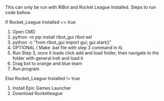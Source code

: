 This can only be run with RlBot and Rocket League Installed. Steps to run code bellow.




If Rocket_League Installed == true
  1. Open CMD
  2. python -m pip install rlbot_gui rlbot eel
  3. python -c "from rlbot_gui import gui; gui.start()"
  4. OPTIONAL ( Make .bat file with step 3 command in it)
  5. Run Step 3, once it loads click add and load folder, then navigate to the folder with general Iroh and load it
  6. Drag bot to orange and blue team
  7. Run program
    
Else Rocket_League Installed != true
  1. Install Epic Games Launcher
  2. Download Rocketleague

